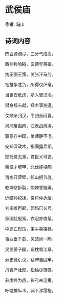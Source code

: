# 武侯庙

**作者**: 冯山

## 诗词内容

四百源流尽，三分气焰高。

西州称险隘，玄德夸英豪。

统正图王策，关张汗马劳。

相雄争胜负，所得仅纤毫。

当世安危虑，斯人智识滔。

潜身规去就，择主事游遨。

仗顺亲归汉，平凶首问曹。

河间屠血肉，江表战风涛。

雅意存中国，单师静不毛。

安知深政术，指画露兵韬。

顾托情尤重，君臣义可褒。

南征才解甲，北伐遽投醪。

渭水开营壁，祁山拥节旄。

乾坤悲拆裂，荆棘誓锄薅。

远结孙权援，亲将仲达鏖。

刘宗难再起，郭坞已长号。

家国犹殷富，衣冠亦俊髦。

中途亡辔策，束手类猿猱。

事业垂千载，风流尚一陶。

民思夔子国，庙枕蜀江皋。

寿史徒讥议，裴碑自固牢。

丹青严壮观，松桧尽萧骚。

丑虏终为患，长弓未见櫜。

吁嗟擒纵术，祠下涕霑袍。

